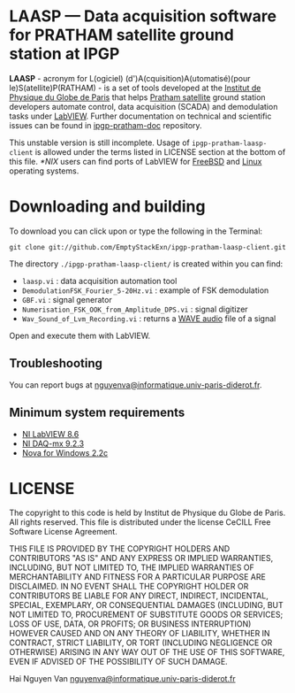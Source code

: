 LAASP — Data acquisition software for PRATHAM satellite ground station at IPGP
==============

__LAASP__ - acronym for L(ogiciel) (d')A(cquisition)A(utomatisé)(pour le)S(atellite)P(RATHAM) - is a set of tools developed at the [Institut de Physique du Globe de Paris](http://www.ipgp.fr) that helps [Pratham satellite](http://www.aero.iitb.ac.in/pratham/) ground station developers automate control, data acquisition (SCADA) and demodulation tasks under [LabVIEW](http://www.ni.com/labview/). Further documentation on technical and scientific issues can be found in [ipgp-pratham-doc](https://github.com/EmptyStackExn/ipgp-pratham-doc) repository.

This unstable version is still incomplete. Usage of `ipgp-pratham-laasp-client` is allowed under the terms listed in LICENSE section at the bottom of this file. _*NIX_ users can find ports of LabVIEW for [FreeBSD](http://people.freebsd.org/~murray/daq.html#labview) and [Linux](http://www.ni.com/white-paper/11786/en) operating systems.


Downloading and building
=============

To download you can click upon or type the following in the Terminal:

	git clone git://github.com/EmptyStackExn/ipgp-pratham-laasp-client.git

The directory `./ipgp-pratham-laasp-client/` is created within you can find:

- `laasp.vi` : data acquisition automation tool
- `DemodulationFSK_Fourier_5-20Hz.vi` : example of FSK demodulation
- `GBF.vi` : signal generator
- `Numerisation_FSK_OOK_from_Amplitude_DPS.vi` : signal digitizer
- `Wav_Sound_of_Lvm_Recording.vi` : returns a [WAVE audio](http://www-mmsp.ece.mcgill.ca/Documents/AudioFormats/WAVE/WAVE.html) file of a signal

Open and execute them with LabVIEW.

Troubleshooting
---------------

You can report bugs at <nguyenva@informatique.univ-paris-diderot.fr>.


Minimum system requirements
---------------------------

- [NI LabVIEW 8.6](http://digital.ni.com/src.nsf/websearch/968B3DF8AD48394D86257880005141A8?OpenDocument&node=node=203014_us)
- [NI DAQ-mx 9.2.3](http://joule.ni.com/nidu/cds/view/p/id/2260/lang/fr)
- [Nova for Windows 2.2c](http://www.nlsa.com/uploads/nfw21v/nova_21v_download.html)

LICENSE
=======

The copyright to this code is held by Institut de Physique du Globe de Paris. All rights reserved. This file is distributed under the license CeCILL Free Software License Agreement.

THIS FILE IS PROVIDED BY THE COPYRIGHT HOLDERS AND CONTRIBUTORS "AS IS" AND ANY EXPRESS OR IMPLIED WARRANTIES, INCLUDING, BUT NOT LIMITED TO, THE IMPLIED WARRANTIES OF MERCHANTABILITY AND FITNESS FOR A PARTICULAR PURPOSE ARE DISCLAIMED. IN NO EVENT SHALL THE COPYRIGHT HOLDER OR CONTRIBUTORS BE LIABLE FOR ANY DIRECT, INDIRECT, INCIDENTAL, SPECIAL, EXEMPLARY, OR CONSEQUENTIAL DAMAGES (INCLUDING, BUT NOT LIMITED TO, PROCUREMENT OF SUBSTITUTE GOODS OR SERVICES; LOSS OF USE, DATA, OR PROFITS; OR BUSINESS INTERRUPTION) HOWEVER CAUSED AND ON ANY THEORY OF LIABILITY, WHETHER IN CONTRACT, STRICT LIABILITY, OR TORT (INCLUDING NEGLIGENCE OR OTHERWISE) ARISING IN ANY WAY OUT OF THE USE OF THIS SOFTWARE, EVEN IF ADVISED OF THE POSSIBILITY OF SUCH DAMAGE.

Hai Nguyen Van <nguyenva@informatique.univ-paris-diderot.fr>
